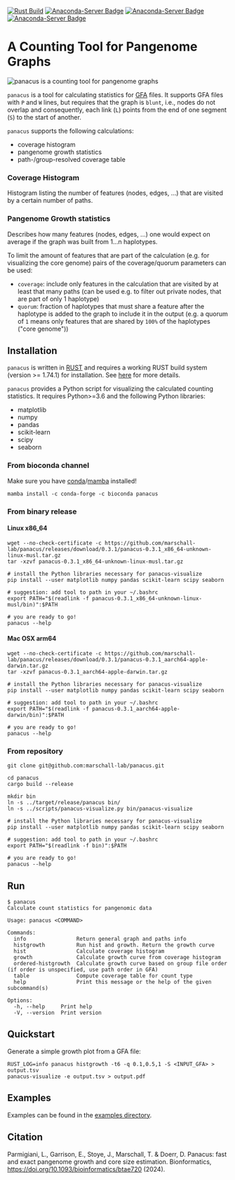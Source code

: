 [![Rust Build](https://github.com/marschall-lab/panacus/actions/workflows/rust_build.yml/badge.svg)](https://github.com/marschall-lab/panacus/actions/workflows/rust_build.yml) [![Anaconda-Server Badge](https://anaconda.org/bioconda/panacus/badges/version.svg)](https://conda.anaconda.org/bioconda) [![Anaconda-Server Badge](https://anaconda.org/bioconda/panacus/badges/platforms.svg)](https://anaconda.org/bioconda/panacus) [![Anaconda-Server Badge](https://anaconda.org/bioconda/panacus/badges/license.svg)](https://anaconda.org/bioconda/panacus)

# A Counting Tool for Pangenome Graphs

![panacus is a counting tool for pangenome graphs](docs/panacus-illustration.png?raw=true "panacus is a counting tool for pangenome graphs")

`panacus` is a tool for calculating statistics for [GFA](https://github.com/GFA-spec/GFA-spec/blob/master/GFA1.md) files. It supports GFA files with `P` and
`W` lines, but requires that the graph is `blunt`, i.e., nodes do not overlap and consequently, each link (`L`) points from the end of one segment
(`S`) to the start of another.

`panacus` supports the following calculations:

- coverage histogram
- pangenome growth statistics
- path-/group-resolved coverage table

### Coverage Histogram
Histogram listing the number of features (nodes, edges, ...) that are visited by a certain number of paths.

### Pangenome Growth statistics
Describes how many features (nodes, edges, ...) one would expect on average if the graph was built from
1...n haplotypes.

To limit the amount of features that are part of the calculation (e.g. for visualizing the core genome) pairs of the coverage/quorum parameters can be used:

- `coverage`: include only features in the calculation that are visited by at least that many paths (can be used e.g. to filter out private nodes, that are part of only 1 haplotype)
- `quorum`: fraction of haplotypes that must share a feature after the haplotype is added to the graph to include it in the output (e.g. a quorum of `1` means only features that are shared by `100%` of the haplotypes ("core genome"))

## Installation
`panacus` is written in [RUST](https://www.rust-lang.org/) and requires a working RUST build system (version >= 1.74.1) for installation. See [here](https://www.rust-lang.org/tools/install) for more details.

`panacus` provides a Python script for visualizing the calculated counting statistics. It requires Python>=3.6 and the following Python libraries:
- matplotlib
- numpy
- pandas
- scikit-learn
- scipy
- seaborn

### From bioconda channel

Make sure you have [conda](https://conda.io)/[mamba](https://anaconda.org/conda-forge/mamba) installed!

```shell
mamba install -c conda-forge -c bioconda panacus
```

### From binary release
#### Linux x86\_64
```shell
wget --no-check-certificate -c https://github.com/marschall-lab/panacus/releases/download/0.3.1/panacus-0.3.1_x86_64-unknown-linux-musl.tar.gz
tar -xzvf panacus-0.3.1_x86_64-unknown-linux-musl.tar.gz

# install the Python libraries necessary for panacus-visualize
pip install --user matplotlib numpy pandas scikit-learn scipy seaborn

# suggestion: add tool to path in your ~/.bashrc
export PATH="$(readlink -f panacus-0.3.1_x86_64-unknown-linux-musl/bin)":$PATH

# you are ready to go!
panacus --help
```

#### Mac OSX arm64
```shell
wget --no-check-certificate -c https://github.com/marschall-lab/panacus/releases/download/0.3.1/panacus-0.3.1_aarch64-apple-darwin.tar.gz
tar -xzvf panacus-0.3.1_aarch64-apple-darwin.tar.gz

# install the Python libraries necessary for panacus-visualize
pip install --user matplotlib numpy pandas scikit-learn scipy seaborn

# suggestion: add tool to path in your ~/.bashrc
export PATH="$(readlink -f panacus-0.3.1_aarch64-apple-darwin/bin)":$PATH

# you are ready to go!
panacus --help
```

### From repository
```shell
git clone git@github.com:marschall-lab/panacus.git

cd panacus
cargo build --release

mkdir bin
ln -s ../target/release/panacus bin/
ln -s ../scripts/panacus-visualize.py bin/panacus-visualize

# install the Python libraries necessary for panacus-visualize
pip install --user matplotlib numpy pandas scikit-learn scipy seaborn

# suggestion: add tool to path in your ~/.bashrc
export PATH="$(readlink -f bin)":$PATH

# you are ready to go!
panacus --help

```

## Run

```console
$ panacus
Calculate count statistics for pangenomic data

Usage: panacus <COMMAND>

Commands:
  info                Return general graph and paths info
  histgrowth          Run hist and growth. Return the growth curve
  hist                Calculate coverage histogram
  growth              Calculate growth curve from coverage histogram
  ordered-histgrowth  Calculate growth curve based on group file order (if order is unspecified, use path order in GFA)
  table               Compute coverage table for count type
  help                Print this message or the help of the given subcommand(s)

Options:
  -h, --help     Print help
  -V, --version  Print version
```

## Quickstart
Generate a simple growth plot from a GFA file:
```shell
RUST_LOG=info panacus histgrowth -t6 -q 0.1,0.5,1 -S <INPUT_GFA> > output.tsv
panacus-visualize -e output.tsv > output.pdf
```

## Examples
Examples can be found in the [examples directory](/examples/).

## Citation
Parmigiani, L., Garrison, E., Stoye, J., Marschall, T. & Doerr, D. Panacus: fast and exact pangenome growth and core size estimation. Bionformatics, https://doi.org/10.1093/bioinformatics/btae720 (2024).
